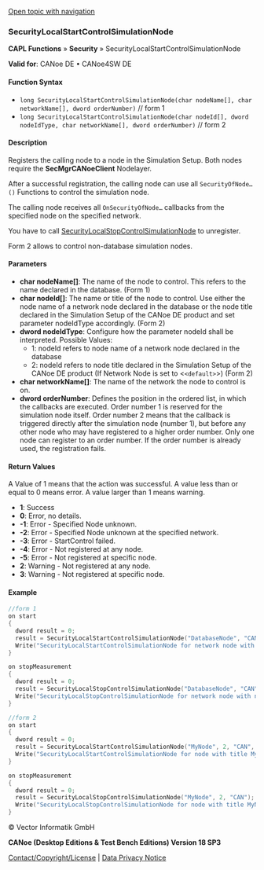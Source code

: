 [Open topic with navigation](../../../../../CANoeDEFamily.htm#Topics/CAPLFunctions/Security/Functions/CAPLfunctionSecurityLocalStartControlSimulationNode.md)

### SecurityLocalStartControlSimulationNode

**CAPL Functions** » **Security** » SecurityLocalStartControlSimulationNode

**Valid for**: CANoe DE • CANoe4SW DE

#### Function Syntax

- `long SecurityLocalStartControlSimulationNode(char nodeName[], char networkName[], dword orderNumber)` // form 1
- `long SecurityLocalStartControlSimulationNode(char nodeId[], dword nodeIdType, char networkName[], dword orderNumber)` // form 2

#### Description

Registers the calling node to a node in the Simulation Setup. Both nodes require the **SecMgrCANoeClient** Nodelayer.

After a successful registration, the calling node can use all `SecurityOfNode…()` Functions to control the simulation node.

The calling node receives all `OnSecurityOfNode…` callbacks from the specified node on the specified network.

You have to call [SecurityLocalStopControlSimulationNode](CAPLfunctionSecurityLocalStopControlSimulationNode.md) to unregister.

Form 2 allows to control non-database simulation nodes.

#### Parameters

- **char nodeName[]**: The name of the node to control. This refers to the name declared in the database. (Form 1)
- **char nodeId[]**: The name or title of the node to control. Use either the node name of a network node declared in the database or the node title declared in the Simulation Setup of the CANoe DE product and set parameter nodeIdType accordingly. (Form 2)
- **dword nodeIdType**: Configure how the parameter nodeId shall be interpreted. Possible Values:
  - 1: nodeId refers to node name of a network node declared in the database
  - 2: nodeId refers to node title declared in the Simulation Setup of the CANoe DE product (If Network Node is set to <`<default>`>) (Form 2)
- **char networkName[]**: The name of the network the node to control is on.
- **dword orderNumber**: Defines the position in the ordered list, in which the callbacks are executed. Order number 1 is reserved for the simulation node itself. Order number 2 means that the callback is triggered directly after the simulation node (number 1), but before any other node who may have registered to a higher order number. Only one node can register to an order number. If the order number is already used, the registration fails.

#### Return Values

A Value of 1 means that the action was successful. A value less than or equal to 0 means error. A value larger than 1 means warning.

- **1**: Success
- **0**: Error, no details.
- **-1**: Error - Specified Node unknown.
- **-2**: Error - Specified Node unknown at the specified network.
- **-3**: Error - StartControl failed.
- **-4**: Error - Not registered at any node.
- **-5**: Error - Not registered at specific node.
- **2**: Warning - Not registered at any node.
- **3**: Warning - Not registered at specific node.

#### Example

```c
//form 1
on start
{
  dword result = 0;
  result = SecurityLocalStartControlSimulationNode("DatabaseNode", "CAN", 2);
  Write("SecurityLocalStartControlSimulationNode for network node with name DatabaseNode returned %i", result);
}

on stopMeasurement
{
  dword result = 0;
  result = SecurityLocalStopControlSimulationNode("DatabaseNode", "CAN");
  Write("SecurityLocalStopControlSimulationNode for network node with name DatabaseNode returned %i", result);
}

//form 2
on start
{
  dword result = 0;
  result = SecurityLocalStartControlSimulationNode("MyNode", 2, "CAN", 2); //Use the node title, if the node is not declared in the database (Network Node is set to <<default>>)
  Write("SecurityLocalStartControlSimulationNode for node with title MyNode returned %i", result);
}

on stopMeasurement
{
  dword result = 0;
  result = SecurityLocalStopControlSimulationNode("MyNode", 2, "CAN"); //Use the node title, if the node is not declared in the database (Network Node is set to <<default>>)
  Write("SecurityLocalStopControlSimulationNode for node with title MyNode returned %i", result);
}
```

© Vector Informatik GmbH

**CANoe (Desktop Editions & Test Bench Editions) Version 18 SP3**

[Contact/Copyright/License](../../../Shared/ContactCopyrightLicense.md) | [Data Privacy Notice](https://www.vector.com/int/en/company/get-info/privacy-policy/)
